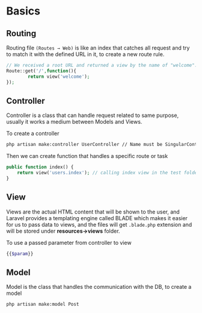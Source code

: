 # Basics

## Routing

Routing file `(Routes → Web)` is like an index that catches all request and try to match it with the defined URL in it, to create a new route rule.

```php
// We received a root URL and returned a view by the name of "welcome".
Route::get('/',function(){ 
		return view('welcome');
});
```

## Controller

Controller is a class that can handle request related to same purpose, usually it works a medium between Models and Views.

To create a controller

```bash
php artisan make:controller UserController // Name must be SingularController
```

Then we can create function that handles a specific route or task

```php
public function index() {
	return view('users.index'); // calling index view in the test folder
}
```

## View

Views are the actual HTML content that will be shown to the user, and Laravel provides a templating engine called BLADE which makes it easier for us to pass data to views, and the files will get `.blade.php` extension and will be stored under **resources→views** folder.

To use a passed parameter from controller to view

```bash
{{$param}}
```

## Model

Model is the class that handles the communication with the DB, to create a model

```html
php artisan make:model Post
```